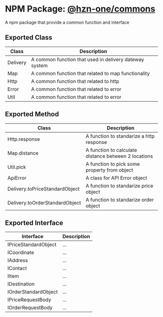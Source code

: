 # NPM Package: [@hzn-one/commons](https://www.npmjs.com/package/@hzn-one/commons)

A npm package that provide a common function and interface

## Exported Class

| Class    | Description                                            |
| -------- | ------------------------------------------------------ |
| Delivery | A common function that used in delivery dateway system |
| Map      | A common function that related to map functionality    |
| Http     | A common function that related to http                 |
| Error    | A common function that related to error                |
| Util     | A common function that related to error                |

## Exported Method

| Class                          | Description                                          |
| ------------------------------ | ---------------------------------------------------- |
| Http.response                  | A function to standarize a http response             |
| Map.distance                   | A function to calculate distance between 2 locations |
| Util.pick                      | A function to pick some property from object         |
| ApiError                       | A class for API Error object                         |
| Delivery.toPriceStandardObject | A function to standarize price object                |
| Delivery.toOrderStandardObject | A function to standarize order object                |

## Exported Interface

| Interface            | Description |
| -------------------- | ----------- |
| IPriceStandardObject | ...         |
| ICoordinate          | ...         |
| IAddress             | ...         |
| IContact             | ...         |
| IItem                | ...         |
| IDestination         | ...         |
| IOrderStandardObject | ...         |
| IPriceRequestBody    | ...         |
| IOrderRequestBody    | ...         |
